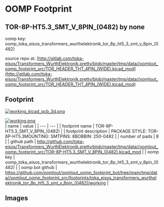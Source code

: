 # OOMP Footprint  
## TOR-8P-HT5.3_SMT_V_8PIN_(0482)  by none  
  
oomp key: oomp_toka_eisos_transformers_wurthelektronik_tor_8p_ht5_3_smt_v_8pin_(0482)  
  
source repo at: [http://gitlab.com/toka-eisos/Transformers_WurthElektronik.pretty/blob/master/tmp/data//oomlout_oomp_footprint_src/TOR_HEADER_THT_4PIN_(WIDE).kicad_mod](http://gitlab.com/toka-eisos/Transformers_WurthElektronik.pretty/blob/master/tmp/data//oomlout_oomp_footprint_src/TOR_HEADER_THT_4PIN_(WIDE).kicad_mod)  
## Footprint  
  
[![working_kicad_pcb_3d.png](working_kicad_pcb_3d_600.png)](working_kicad_pcb_3d.png)  
  
[![working.png](working_600.png)](working.png)  
| name | value | 
| --- | --- | 
| footprint name | TOR-8P-HT5.3_SMT_V_8PIN_(0482) | 
| footprint description | PACKAGE STYLE: TOR-8P-HT5.3MOUNTING: SMTPINS: 8BOBBIN: 250-0482 | 
| number of pads | 8 | 
| github path | http://github.com/toka-eisos/Transformers_WurthElektronik.pretty/blob/master/tmp/data//oomlout_oomp_footprint_src/TOR-8P-HT5.3_SMT_V_8PIN_(0482).kicad_mod | 
| oomp key | oomp_toka_eisos_transformers_wurthelektronik_tor_8p_ht5_3_smt_v_8pin_(0482) | 
| oomp bot github | https://github.com/oomlout/oomlout_oomp_footprint_bot/tree/main/tmp/data//oomlout_oomp_footprint_src/footprints/toka_eisos_transformers_wurthelektronik_tor_8p_ht5_3_smt_v_8pin_(0482)/working | 
## Images  
